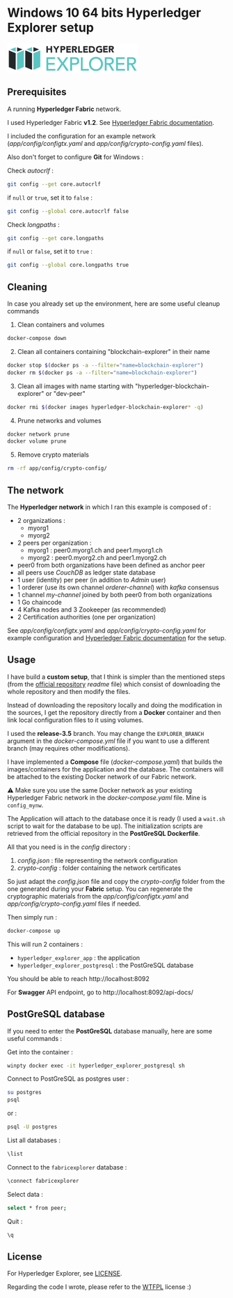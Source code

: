# Windows 10 64 bits Hyperledger Explorer setup

![Hyperledger Explorer logo](doc/hyperledger-explorer-logo.png?raw=true "Hyperledger Explorer")

## Prerequisites

A running **Hyperledger Fabric** network.

I used Hyperledger Fabric **v1.2**.
See [Hyperledger Fabric documentation](https://hyperledger-fabric.readthedocs.io/en/release-1.2/).

I included the configuration for an example network (_app/config/configtx.yaml_ and _app/config/crypto-config.yaml_ files).

Also don't forget to configure **Git** for Windows :

Check _autocrlf_ :

```bash
git config --get core.autocrlf
```

if `null` or `true`, set it to `false` :

```bash
git config --global core.autocrlf false
```

Check _longpaths_ :

```bash
git config --get core.longpaths
```

if `null` or `false`, set it to `true` :

```bash
git config --global core.longpaths true
```

## Cleaning

In case you already set up the environment, here are some useful cleanup commands

1. Clean containers and volumes

```bash
docker-compose down
```

2. Clean all containers containing "blockchain-explorer" in their name

```bash
docker stop $(docker ps -a --filter="name=blockchain-explorer")
docker rm $(docker ps -a --filter="name=blockchain-explorer")
```

3. Clean all images with name starting with "hyperledger-blockchain-explorer" or "dev-peer"

```bash
docker rmi $(docker images hyperledger-blockchain-explorer* -q)
```

4. Prune networks and volumes

```bash
docker network prune
docker volume prune
```

5. Remove crypto materials

```bash
rm -rf app/config/crypto-config/
```

## The network

The **Hyperledger network** in which I ran this example is composed of :
- 2 organizations :
  * myorg1
  * myorg2
- 2 peers per organization :
  * myorg1 : peer0.myorg1.ch and peer1.myorg1.ch
  * myorg2 : peer0.myorg2.ch and peer1.myorg2.ch
- peer0 from both organizations have been defined as anchor peer
- all peers use _CouchDB_ as ledger state database
- 1 user (identity) per peer (in addition to _Admin_ user)
- 1 orderer (use its own channel _orderer-channel_) with _kafka_ consensus
- 1 channel _my-channel_ joined by both peer0 from both organizations
- 1 Go chaincode
- 4 Kafka nodes and 3 Zookeeper (as recommended)
- 2 Certification authorities (one per organization)

See _app/config/configtx.yaml_ and _app/config/crypto-config.yaml_ for example configuration and [Hyperledger Fabric documentation](https://hyperledger-fabric.readthedocs.io/en/release-1.2/) for the setup.

## Usage

I have build a **custom setup**, that I think is simpler than the mentioned steps (from the [official repository](https://github.com/hyperledger/blockchain-explorer) _readme_ file) which consist of downloading the whole repository and then modify the files.

Instead of downloading the repository locally and doing the modification in the sources,
I get the repository directly from a **Docker** container and then link local configuration files to it using volumes.

I used the **release-3.5** branch.
You may change the `EXPLORER_BRANCH` argument in the _docker-compose.yml_ file if you want to use a different branch (may requires other modifications).

I have implemented a **Compose** file (_docker-compose.yaml_) that builds the images/containers for the application and the database.
The containers will be attached to the existing Docker network of our Fabric network.

:warning: Make sure you use the same Docker network as your existing Hyperledger Fabric network in the _docker-compose.yaml_ file. Mine is `config_mynw`.

The Application will attach to the database once it is ready (I used a `wait.sh` script to wait for the database to be up).
The initialization scripts are retrieved from the official repository in the **PostGreSQL Dockerfile**.

All that you need is in the _config_ directory :
1. _config.json_ : file representing the network configuration
2. _crypto-config_ : folder containing the network certificates

So just adapt the _config.json_ file and copy the _crypto-config_ folder from the one generated during your **Fabric** setup.
You can regenerate the cryptographic materials from the _app/config/configtx.yaml_ and _app/config/crypto-config.yaml_ files if needed.

Then simply run :

```bash
docker-compose up
```

This will run 2 containers :
- `hyperledger_explorer_app` : the application
- `hyperledger_explorer_postgresql` : the PostGreSQL database

You should be able to reach http://localhost:8092

For **Swagger** API endpoint, go to http://localhost:8092/api-docs/

## PostGreSQL database

If you need to enter the **PostGreSQL** database manually, here are some useful commands :

Get into the container :

```bash
winpty docker exec -it hyperledger_explorer_postgresql sh
```

Connect to PostGreSQL as postgres user :

```bash
su postgres
psql
```

or :

```bash
psql -U postgres
```

List all databases :

```bash
\list
```

Connect to the `fabricexplorer` database :

```bash
\connect fabricexplorer
```

Select data :

```bash
select * from peer;
```

Quit :

```bash
\q
```

## License

For Hyperledger Explorer, see [LICENSE](https://github.com/hyperledger/blockchain-explorer/blob/master/LICENSE).

Regarding the code I wrote, please refer to the [WTFPL](http://www.wtfpl.net/) license :)
